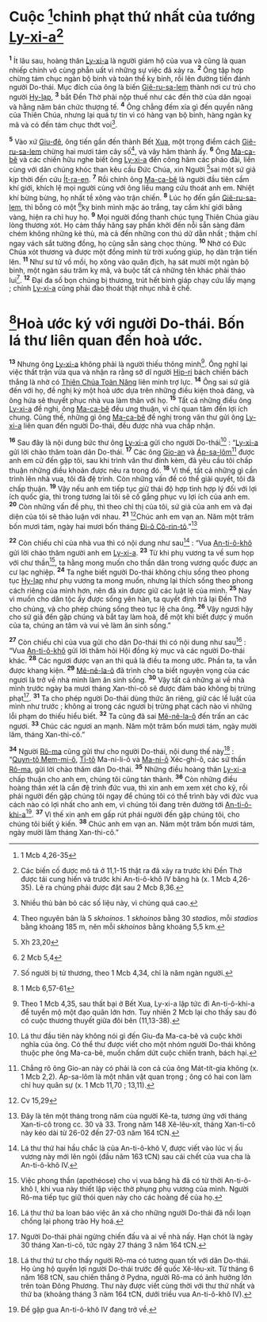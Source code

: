 # Cuộc [^1@-2ce2c80f-a36d-47e1-909c-7ca39688d0c5]chinh phạt thứ nhất của tướng [Ly-xi-a]()[^1-2ce2c80f-a36d-47e1-909c-7ca39688d0c5]

<sup><b>1</b></sup> Ít lâu sau, hoàng thân [Ly-xi-a]() là người giám hộ của vua và cũng là quan nhiếp chính vô cùng phẫn uất vì những sự việc đã xảy ra. <sup><b>2</b></sup> Ông tập hợp chừng tám chục ngàn bộ binh và toàn thể kỵ binh, rồi lên đường tiến đánh người Do-thái. Mục đích của ông là biến [Giê-ru-sa-lem]() thành nơi cư trú cho người [Hy-lạp](), <sup><b>3</b></sup> bắt Đền Thờ phải nộp thuế như các đền thờ của dân ngoại và hằng năm bán chức thượng tế. <sup><b>4</b></sup> Ông chẳng đếm xỉa gì đến quyền năng của Thiên Chúa, nhưng lại quá tự tin vì có hàng vạn bộ binh, hàng ngàn kỵ mã và có đến tám chục thớt voi[^2-2ce2c80f-a36d-47e1-909c-7ca39688d0c5].

<sup><b>5</b></sup> Vào xứ [Giu-đê](), ông tiến gần đến thành Bết [Xua](), một trọng điểm cách [Giê-ru-sa-lem]() chừng hai mươi tám cây số[^3-2ce2c80f-a36d-47e1-909c-7ca39688d0c5], và vây hãm thành ấy. <sup><b>6</b></sup> Ông [Ma-ca-bê]() và các chiến hữu nghe biết ông [Ly-xi-a]() đến công hãm các pháo đài, liền cùng với dân chúng khóc than kêu cầu Đức Chúa, xin Người [^2@-2ce2c80f-a36d-47e1-909c-7ca39688d0c5]sai một sứ giả kịp thời đến cứu [Ít-ra-en](). <sup><b>7</b></sup> Rồi chính ông [Ma-ca-bê]() là người đầu tiên cầm khí giới, khích lệ mọi người cùng với ông liều mạng cứu thoát anh em. Nhiệt khí bừng bừng, họ nhất tề xông vào trận chiến. <sup><b>8</b></sup> Lúc họ đến gần [Giê-ru-sa-lem](), thì bỗng có một [^3@-2ce2c80f-a36d-47e1-909c-7ca39688d0c5]kỵ binh mình mặc áo trắng, tay cầm khí giới bằng vàng, hiện ra chỉ huy họ. <sup><b>9</b></sup> Mọi người đồng thanh chúc tụng Thiên Chúa giàu lòng thương xót. Họ cảm thấy hăng say phấn khởi đến nỗi sẵn sàng đâm chém không những kẻ thù, mà cả đến những con thú dữ dằn nhất ; thậm chí ngay vách sắt tường đồng, họ cũng sẵn sàng chọc thủng. <sup><b>10</b></sup> Nhờ có Đức Chúa xót thương và được một đồng minh từ trời xuống giúp, họ dàn trận tiến lên. <sup><b>11</b></sup> Như sư tử vồ mồi, họ xông vào quân địch, hạ sát mười một ngàn bộ binh, một ngàn sáu trăm kỵ mã, và buộc tất cả những tên khác phải tháo lui[^4-2ce2c80f-a36d-47e1-909c-7ca39688d0c5]. <sup><b>12</b></sup> Đại đa số bọn chúng bị thương, trút hết binh giáp chạy cứu lấy mạng ; chính [Ly-xi-a]() cũng phải đào thoát thật nhục nhã ê chề.

# [^4@-2ce2c80f-a36d-47e1-909c-7ca39688d0c5]Hoà ước ký với người Do-thái. Bốn lá thư liên quan đến hoà ước.

<sup><b>13</b></sup> Nhưng ông [Ly-xi-a]() không phải là người thiếu thông minh[^5-2ce2c80f-a36d-47e1-909c-7ca39688d0c5]. Ông nghĩ lại việc thất trận vừa qua và nhận ra rằng sở dĩ người [Híp-ri]() bách chiến bách thắng là nhờ có [Thiên Chúa Toàn Năng]() liên minh trợ lực. <sup><b>14</b></sup> Ông sai sứ giả đến với họ, đề nghị ký một hoà ước dựa trên những điều kiện thoả đáng, và ông hứa sẽ thuyết phục nhà vua làm thân với họ. <sup><b>15</b></sup> Tất cả những điều ông [Ly-xi-a]() đề nghị, ông [Ma-ca-bê]() đều ưng thuận, vì chỉ quan tâm đến lợi ích chung. Cũng thế, những gì ông [Ma-ca-bê]() đề nghị trong văn thư gửi ông [Ly-xi-a]() liên quan đến người Do-thái, đều được nhà vua chấp nhận.

<sup><b>16</b></sup> Sau đây là nội dung bức thư ông [Ly-xi-a]() gửi cho người Do-thái[^6-2ce2c80f-a36d-47e1-909c-7ca39688d0c5] : “[Ly-xi-a]() gửi lời chào thăm toàn dân Do-thái. <sup><b>17</b></sup> Các ông [Gio-an]() và [Áp-sa-lôm]()[^7-2ce2c80f-a36d-47e1-909c-7ca39688d0c5] được anh em cử đến gặp tôi, sau khi trình văn thư đính kèm, đã yêu cầu tôi chấp thuận những điều khoản được nêu ra trong đó. <sup><b>18</b></sup> Vì thế, tất cả những gì cần trình lên nhà vua, tôi đã đệ trình. Còn những vấn đề có thể giải quyết, tôi đã chấp thuận. <sup><b>19</b></sup> Vậy nếu anh em tiếp tục giữ thái độ hợp tình hợp lý đối với lợi ích quốc gia, thì trong tương lai tôi sẽ cố gắng phục vụ lợi ích của anh em. <sup><b>20</b></sup> Còn những vấn đề phụ, thì theo chỉ thị của tôi, sứ giả của anh em và đại diện của tôi sẽ thảo luận với nhau. <sup><b>21</b></sup> [^5@-2ce2c80f-a36d-47e1-909c-7ca39688d0c5]Chúc anh em vạn an. Năm một trăm bốn mươi tám, ngày hai mươi bốn tháng [Đi-ô Cô-rin-tô]().”[^8-2ce2c80f-a36d-47e1-909c-7ca39688d0c5]

<sup><b>22</b></sup> Còn chiếu chỉ của nhà vua thì có nội dung như sau[^9-2ce2c80f-a36d-47e1-909c-7ca39688d0c5] : “Vua [An-ti-ô-khô]() gửi lời chào thăm người anh em [Ly-xi-a](). <sup><b>23</b></sup> Từ khi phụ vương ta về sum họp với chư thần[^10-2ce2c80f-a36d-47e1-909c-7ca39688d0c5], ta hằng mong muốn cho thần dân trong vương quốc được an cư lạc nghiệp. <sup><b>24</b></sup> Ta nghe biết người Do-thái không chịu sống theo phong tục [Hy-lạp]() như phụ vương ta mong muốn, nhưng lại thích sống theo phong cách riêng của mình hơn, nên đã xin được giữ các luật lệ của mình. <sup><b>25</b></sup> Nay vì muốn cho dân tộc ấy được sống yên hàn, ta quyết định trả lại Đền Thờ cho chúng, và cho phép chúng sống theo tục lệ cha ông. <sup><b>26</b></sup> Vậy ngươi hãy cho sứ giả đến gặp chúng và bắt tay làm hoà, để một khi biết được ý muốn của ta, chúng an tâm và vui vẻ làm ăn sinh sống.”

<sup><b>27</b></sup> Còn chiếu chỉ của vua gửi cho dân Do-thái thì có nội dung như sau[^11-2ce2c80f-a36d-47e1-909c-7ca39688d0c5] : “Vua [An-ti-ô-khô]() gửi lời thăm hỏi Hội đồng kỳ mục và các người Do-thái khác. <sup><b>28</b></sup> Các ngươi được vạn an thì quả là điều ta mong ước. Phần ta, ta vẫn được khang kiện. <sup><b>29</b></sup> [Mê-nê-la-ô]() đã trình cho ta biết nguyện vọng của các ngươi là trở về nhà mình làm ăn sinh sống. <sup><b>30</b></sup> Vậy tất cả những ai về nhà mình trước ngày ba mươi tháng Xan-thi-cô sẽ được đảm bảo không bị trừng phạt[^12-2ce2c80f-a36d-47e1-909c-7ca39688d0c5]. <sup><b>31</b></sup> Ta cho phép người Do-thái dùng thức ăn riêng, giữ các lề luật của mình như trước ; không ai trong các ngươi bị trừng phạt cách nào vì những lỗi phạm do thiếu hiểu biết. <sup><b>32</b></sup> Ta cũng đã sai [Mê-nê-la-ô]() đến trấn an các ngươi. <sup><b>33</b></sup> Chúc các ngươi an mạnh. Năm một trăm bốn mươi tám, ngày mười lăm, tháng Xan-thi-cô.”

<sup><b>34</b></sup> Người [Rô-ma]() cũng gửi thư cho người Do-thái, nội dung thế này[^13-2ce2c80f-a36d-47e1-909c-7ca39688d0c5] : “[Quyn-tô Mem-mi-ô](), [Ti-tô]() Ma-ni-li-ô và [Ma-ni-ô]() Xéc-ghi-ô, các sứ thần [Rô-ma](), gửi lời chào thăm dân Do-thái. <sup><b>35</b></sup> Những điều hoàng thân [Ly-xi-a]() chấp thuận cho anh em, chúng tôi cũng tán thành. <sup><b>36</b></sup> Còn những điều hoàng thân xét là cần đệ trình đức vua, thì xin anh em xem xét cho kỹ, rồi phái người đến gặp chúng tôi ngay để chúng tôi có thể trình bày với đức vua cách nào có lợi nhất cho anh em, vì chúng tôi đang trên đường tới [An-ti-ô-khi-a]()[^14-2ce2c80f-a36d-47e1-909c-7ca39688d0c5]. <sup><b>37</b></sup> Vì thế xin anh em gấp rút phái người đến gặp chúng tôi, cho chúng tôi biết ý kiến. <sup><b>38</b></sup> Chúc anh em vạn an. Năm một trăm bốn mươi tám, ngày mười lăm tháng Xan-thi-cô.”

[^1-2ce2c80f-a36d-47e1-909c-7ca39688d0c5]: Các biến cố được mô tả ở 11,1-15 thật ra đã xảy ra trước khi Đền Thờ được tái cung hiến và trước khi An-ti-ô-khô IV băng hà (x. 1 Mcb 4,26-35). Lẽ ra chúng phải được đặt sau 2 Mcb 8,36.

[^2-2ce2c80f-a36d-47e1-909c-7ca39688d0c5]: Nhiều thủ bản bỏ các số liệu này, vì chúng quá cao.

[^3-2ce2c80f-a36d-47e1-909c-7ca39688d0c5]: Theo nguyên bản là 5 _skhoinos_. 1 _skhoinos_ bằng 30 _stadios_, mỗi _stadios_ bằng khoảng 185 m, nên mỗi _skhoinos_ bằng khoảng 5,5 km.

[^4-2ce2c80f-a36d-47e1-909c-7ca39688d0c5]: Số người bị tử thương, theo 1 Mcb 4,34, chỉ là năm ngàn người.

[^5-2ce2c80f-a36d-47e1-909c-7ca39688d0c5]: Theo 1 Mcb 4,35, sau thất bại ở Bết Xua, Ly-xi-a lập tức đi An-ti-ô-khi-a để tuyển mộ một đạo quân lớn hơn. Tuy nhiên 2 Mcb lại cho thấy sau đó có cuộc thương thuyết giữa đôi bên (11,13-38).

[^6-2ce2c80f-a36d-47e1-909c-7ca39688d0c5]: Lá thư đầu tiên này không nói gì đến Giu-đa Ma-ca-bê và cuộc khởi nghĩa của ông. Có thể thư được viết cho một nhóm người Do-thái không thuộc phe ông Ma-ca-bê, muốn chấm dứt cuộc chiến tranh, bách hại.

[^7-2ce2c80f-a36d-47e1-909c-7ca39688d0c5]: Chẳng rõ ông Gio-an này có phải là con cả của ông Mát-tít-gia không (x. 1 Mcb 2,2). Áp-sa-lôm là một nhân vật quan trọng ; ông có hai con làm chỉ huy quân sự (x. 1 Mcb 11,70 ; 13,11).

[^8-2ce2c80f-a36d-47e1-909c-7ca39688d0c5]: Đây là tên một tháng trong năm của người Kê-ta, tương ứng với tháng Xan-ti-cô trong cc. 30 và 33. Trong năm 148 Xê-lêu-xít, tháng Xan-ti-cô này kéo dài từ 26-02 đến 27-03 năm 164 tCN.

[^9-2ce2c80f-a36d-47e1-909c-7ca39688d0c5]: Lá thư thứ hai hầu chắc là của An-ti-ô-khô V, được viết vào lúc vị ấu vương này mới lên ngôi (đầu năm 163 tCN) sau cái chết của vua cha là An-ti-ô-khô IV.

[^10-2ce2c80f-a36d-47e1-909c-7ca39688d0c5]: Việc phong thần (apothéose) cho vị vua băng hà đã có từ thời An-ti-ô-khô I, khi vua này thiết lập việc thờ phụng phụ vương của mình. Người Rô-ma tiếp tục giữ thói quen này cho các hoàng đế của họ.

[^11-2ce2c80f-a36d-47e1-909c-7ca39688d0c5]: Lá thư thứ ba loan báo việc ân xá cho những người Do-thái đã nổi loạn chống lại phong trào Hy hoá.

[^12-2ce2c80f-a36d-47e1-909c-7ca39688d0c5]: Người Do-thái phải ngừng chiến đấu và ai về nhà nấy. Hạn chót là ngày 30 tháng Xan-ti-cô, tức ngày 27 tháng 3 năm 164 tCN.

[^13-2ce2c80f-a36d-47e1-909c-7ca39688d0c5]: Lá thư thứ tư cho thấy người Rô-ma có tương quan tốt với dân Do-thái. Họ ủng hộ quyền lợi người Do-thái trước đế quốc Xê-lêu-xít. Từ tháng 6 năm 168 tCN, sau chiến thắng ở Pydna, người Rô-ma có ảnh hưởng lớn trên toàn Đông Phương. Thư này được viết cùng thời với thư thứ nhất và thứ ba (khoảng tháng 3 năm 164 tCN, dưới triều vua An-ti-ô-khô IV).

[^14-2ce2c80f-a36d-47e1-909c-7ca39688d0c5]: Để gặp gua An-ti-ô-khô IV đang trở về.

[^1@-2ce2c80f-a36d-47e1-909c-7ca39688d0c5]: 1 Mcb 4,26-35

[^2@-2ce2c80f-a36d-47e1-909c-7ca39688d0c5]: Xh 23,20

[^3@-2ce2c80f-a36d-47e1-909c-7ca39688d0c5]: 2 Mcb 5,4

[^4@-2ce2c80f-a36d-47e1-909c-7ca39688d0c5]: 1 Mcb 6,57-61

[^5@-2ce2c80f-a36d-47e1-909c-7ca39688d0c5]: Cv 15,29
